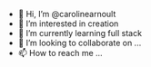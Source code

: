 - 👋 Hi, I’m @carolinearnoult
- 👀 I’m interested in creation
- 🌱 I’m currently learning full stack 
- 💞️ I’m looking to collaborate on ...
- 📫 How to reach me ...

<!---
carolinearnoult/carolinearnoult is a ✨ special ✨ repository because its `README.md` (this file) appears on your GitHub profile.
You can click the Preview link to take a look at your changes.
--->
